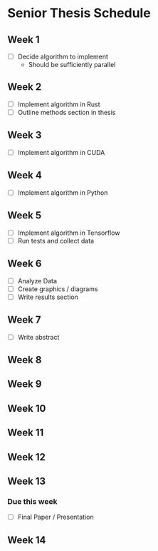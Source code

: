 # Senior Thesis Schedule

## Week 1

- [ ] Decide algorithm to implement
    - Should be sufficiently parallel

## Week 2

- [ ] Implement algorithm in Rust
- [ ] Outline methods section in thesis

## Week 3

- [ ] Implement algorithm in CUDA

## Week 4

- [ ] Implement algorithm in Python

## Week 5

- [ ] Implement algorithm in Tensorflow
- [ ] Run tests and collect data

## Week 6

- [ ] Analyze Data
- [ ] Create graphics / diagrams
- [ ] Write results section

## Week 7

- [ ] Write abstract

## Week 8

## Week 9

## Week 10

## Week 11

## Week 12

## Week 13

### Due this week

- [ ] Final Paper / Presentation

## Week 14
